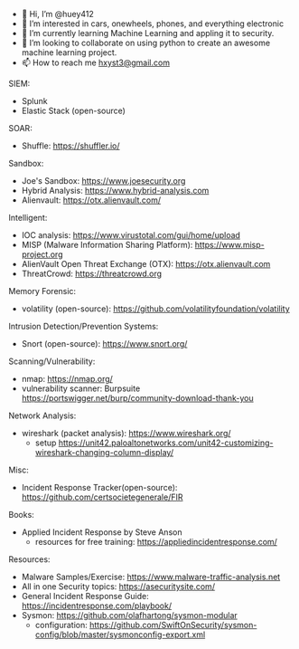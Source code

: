 - 👋 Hi, I’m @huey412
- 👀 I’m interested in cars, onewheels, phones, and everything electronic
- 🌱 I’m currently learning Machine Learning and appling it to security.
- 💞️ I’m looking to collaborate on using python to create an awesome machine learning project.
- 📫 How to reach me hxyst3@gmail.com

<!---
huey412/huey412 is a ✨ special ✨ repository because its `README.md` (this file) appears on your GitHub profile.
You can click the Preview link to take a look at your changes.
--->

SIEM:
 - Splunk
 - Elastic Stack (open-source)

SOAR:
 - Shuffle: https://shuffler.io/

Sandbox:
 - Joe's Sandbox: https://www.joesecurity.org
 - Hybrid Analysis: https://www.hybrid-analysis.com
 - Alienvault: https://otx.alienvault.com/
 
Intelligent:
 - IOC analysis: https://www.virustotal.com/gui/home/upload
 - MISP (Malware Information Sharing Platform): https://www.misp-project.org
 - AlienVault Open Threat Exchange (OTX): https://otx.alienvault.com
 - ThreatCrowd: https://threatcrowd.org

Memory Forensic:
 - volatility (open-source): https://github.com/volatilityfoundation/volatility

Intrusion Detection/Prevention Systems:
 - Snort (open-source): https://www.snort.org/

Scanning/Vulnerability:
 - nmap: https://nmap.org/
 - vulnerability scanner: Burpsuite https://portswigger.net/burp/community-download-thank-you

Network Analysis:
 - wireshark (packet analysis): https://www.wireshark.org/
   - setup https://unit42.paloaltonetworks.com/unit42-customizing-wireshark-changing-column-display/

Misc:
- Incident Response Tracker(open-source): https://github.com/certsocietegenerale/FIR

Books:
- Applied Incident Response by Steve Anson
  - resources for free training: https://appliedincidentresponse.com/

Resources:
- Malware Samples/Exercise: https://www.malware-traffic-analysis.net
- All in one Security topics: https://asecuritysite.com/
- General Incident Response Guide: https://incidentresponse.com/playbook/
- Sysmon: https://github.com/olafhartong/sysmon-modular
  - configuration: https://github.com/SwiftOnSecurity/sysmon-config/blob/master/sysmonconfig-export.xml

